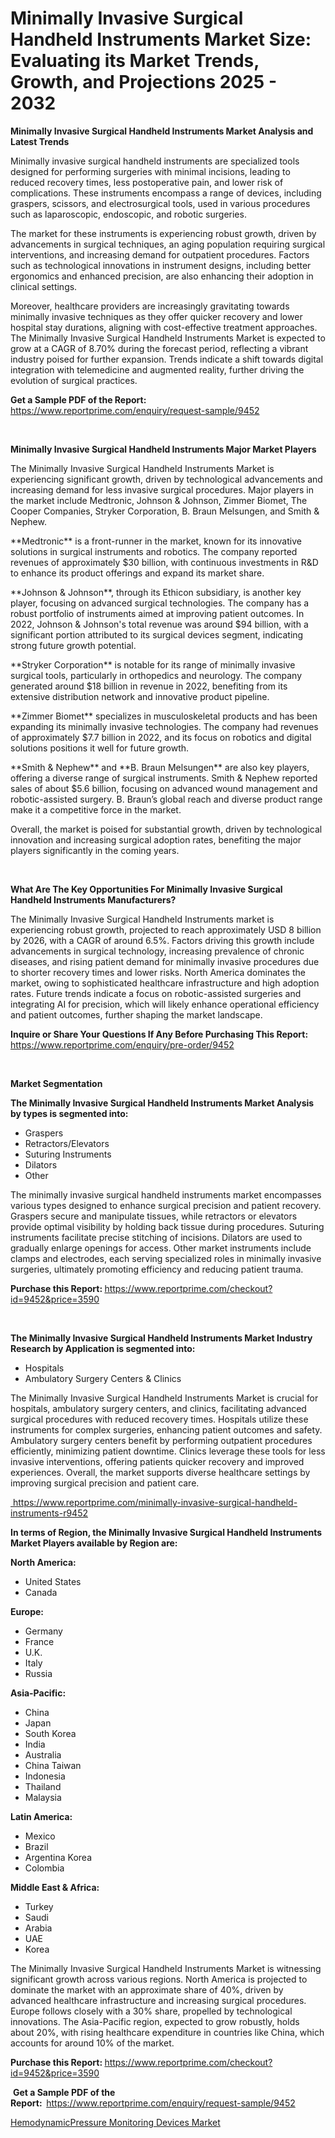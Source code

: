 <p><h1>Minimally Invasive Surgical Handheld Instruments Market Size: Evaluating its Market Trends, Growth, and Projections 2025 - 2032</h1></p><p><strong>Minimally Invasive Surgical Handheld Instruments Market Analysis and Latest Trends</strong></p>
<p><p>Minimally invasive surgical handheld instruments are specialized tools designed for performing surgeries with minimal incisions, leading to reduced recovery times, less postoperative pain, and lower risk of complications. These instruments encompass a range of devices, including graspers, scissors, and electrosurgical tools, used in various procedures such as laparoscopic, endoscopic, and robotic surgeries. </p><p>The market for these instruments is experiencing robust growth, driven by advancements in surgical techniques, an aging population requiring surgical interventions, and increasing demand for outpatient procedures. Factors such as technological innovations in instrument designs, including better ergonomics and enhanced precision, are also enhancing their adoption in clinical settings. </p><p>Moreover, healthcare providers are increasingly gravitating towards minimally invasive techniques as they offer quicker recovery and lower hospital stay durations, aligning with cost-effective treatment approaches. The Minimally Invasive Surgical Handheld Instruments Market is expected to grow at a CAGR of 8.70% during the forecast period, reflecting a vibrant industry poised for further expansion. Trends indicate a shift towards digital integration with telemedicine and augmented reality, further driving the evolution of surgical practices.</p></p>
<p><strong>Get a Sample PDF of the Report:&nbsp;</strong> <a href="https://www.reportprime.com/enquiry/request-sample/9452?utm_campaign=2302&utm_medium=2&utm_source=Github&utm_content=ia&utm_term=20032025&utm_id=minimally-invasive-surgical-handheld-instruments">https://www.reportprime.com/enquiry/request-sample/9452</a></p>
<p>&nbsp;</p>
<p><strong>Minimally Invasive Surgical Handheld Instruments Major Market Players</strong></p>
<p><p>The Minimally Invasive Surgical Handheld Instruments Market is experiencing significant growth, driven by technological advancements and increasing demand for less invasive surgical procedures. Major players in the market include Medtronic, Johnson & Johnson, Zimmer Biomet, The Cooper Companies, Stryker Corporation, B. Braun Melsungen, and Smith & Nephew.</p><p>**Medtronic** is a front-runner in the market, known for its innovative solutions in surgical instruments and robotics. The company reported revenues of approximately $30 billion, with continuous investments in R&D to enhance its product offerings and expand its market share.</p><p>**Johnson & Johnson**, through its Ethicon subsidiary, is another key player, focusing on advanced surgical technologies. The company has a robust portfolio of instruments aimed at improving patient outcomes. In 2022, Johnson & Johnson's total revenue was around $94 billion, with a significant portion attributed to its surgical devices segment, indicating strong future growth potential.</p><p>**Stryker Corporation** is notable for its range of minimally invasive surgical tools, particularly in orthopedics and neurology. The company generated around $18 billion in revenue in 2022, benefiting from its extensive distribution network and innovative product pipeline. </p><p>**Zimmer Biomet** specializes in musculoskeletal products and has been expanding its minimally invasive technologies. The company had revenues of approximately $7.7 billion in 2022, and its focus on robotics and digital solutions positions it well for future growth.</p><p>**Smith & Nephew** and **B. Braun Melsungen** are also key players, offering a diverse range of surgical instruments. Smith & Nephew reported sales of about $5.6 billion, focusing on advanced wound management and robotic-assisted surgery. B. Braun’s global reach and diverse product range make it a competitive force in the market.</p><p>Overall, the market is poised for substantial growth, driven by technological innovation and increasing surgical adoption rates, benefiting the major players significantly in the coming years.</p></p>
<p>&nbsp;</p>
<p><strong>What Are The Key Opportunities For Minimally Invasive Surgical Handheld Instruments Manufacturers?</strong></p>
<p><p>The Minimally Invasive Surgical Handheld Instruments market is experiencing robust growth, projected to reach approximately USD 8 billion by 2026, with a CAGR of around 6.5%. Factors driving this growth include advancements in surgical technology, increasing prevalence of chronic diseases, and rising patient demand for minimally invasive procedures due to shorter recovery times and lower risks. North America dominates the market, owing to sophisticated healthcare infrastructure and high adoption rates. Future trends indicate a focus on robotic-assisted surgeries and integrating AI for precision, which will likely enhance operational efficiency and patient outcomes, further shaping the market landscape.</p></p>
<p><strong>Inquire or Share Your Questions If Any Before Purchasing This Report:</strong> <a href="https://www.reportprime.com/enquiry/pre-order/9452?utm_campaign=2302&utm_medium=2&utm_source=Github&utm_content=ia&utm_term=20032025&utm_id=minimally-invasive-surgical-handheld-instruments">https://www.reportprime.com/enquiry/pre-order/9452</a></p>
<p>&nbsp;</p>
<p><strong>Market Segmentation</strong></p>
<p><strong>The Minimally Invasive Surgical Handheld Instruments Market Analysis by types is segmented into:</strong></p>
<p><ul><li>Graspers</li><li>Retractors/Elevators</li><li>Suturing Instruments</li><li>Dilators</li><li>Other</li></ul></p>
<p><p>The minimally invasive surgical handheld instruments market encompasses various types designed to enhance surgical precision and patient recovery. Graspers secure and manipulate tissues, while retractors or elevators provide optimal visibility by holding back tissue during procedures. Suturing instruments facilitate precise stitching of incisions. Dilators are used to gradually enlarge openings for access. Other market instruments include clamps and electrodes, each serving specialized roles in minimally invasive surgeries, ultimately promoting efficiency and reducing patient trauma.</p></p>
<p><strong>Purchase this Report:&nbsp;</strong><a href="https://www.reportprime.com/checkout?id=9452&price=3590&utm_campaign=2302&utm_medium=2&utm_source=Github&utm_content=ia&utm_term=20032025&utm_id=minimally-invasive-surgical-handheld-instruments">https://www.reportprime.com/checkout?id=9452&price=3590</a></p>
<p>&nbsp;</p>
<p><strong>The Minimally Invasive Surgical Handheld Instruments Market Industry Research by Application is segmented into:</strong></p>
<p><ul><li>Hospitals</li><li>Ambulatory Surgery Centers & Clinics</li></ul></p>
<p><p>The Minimally Invasive Surgical Handheld Instruments Market is crucial for hospitals, ambulatory surgery centers, and clinics, facilitating advanced surgical procedures with reduced recovery times. Hospitals utilize these instruments for complex surgeries, enhancing patient outcomes and safety. Ambulatory surgery centers benefit by performing outpatient procedures efficiently, minimizing patient downtime. Clinics leverage these tools for less invasive interventions, offering patients quicker recovery and improved experiences. Overall, the market supports diverse healthcare settings by improving surgical precision and patient care.</p></p>
<p><a href="https://www.reportprime.com/minimally-invasive-surgical-handheld-instruments-r9452?utm_campaign=2302&utm_medium=2&utm_source=Github&utm_content=ia&utm_term=20032025&utm_id=minimally-invasive-surgical-handheld-instruments">&nbsp;https://www.reportprime.com/minimally-invasive-surgical-handheld-instruments-r9452</a></p>
<p><strong>In terms of Region, the Minimally Invasive Surgical Handheld Instruments Market Players available by Region are:</strong></p>
<p>
    <p> <strong> North America: </strong>
        <ul>
            <li>United States</li>
            <li>Canada</li>
        </ul>
        </p> 
    <p> <strong> Europe: </strong>
        <ul>
            <li>Germany</li>
            <li>France</li>
            <li>U.K.</li>
            <li>Italy</li>
            <li>Russia</li>
        </ul>
        </p> 
    <p> <strong> Asia-Pacific: </strong>
        <ul>
            <li>China</li>
            <li>Japan</li>
            <li>South Korea</li>
            <li>India</li>
            <li>Australia</li>
            <li>China Taiwan</li>
            <li>Indonesia</li>
            <li>Thailand</li>
            <li>Malaysia</li>
        </ul>
        </p> 
    <p> <strong> Latin America: </strong>
        <ul>
            <li>Mexico</li>
            <li>Brazil</li>
            <li>Argentina Korea</li>
            <li>Colombia</li>
        </ul>
        </p> 
    <p> <strong> Middle East & Africa: </strong>
        <ul>
            <li>Turkey</li>
            <li>Saudi</li>
            <li>Arabia</li>
            <li>UAE</li>
            <li>Korea</li>
        </ul>
    </p>
    </p>
<p><p>The Minimally Invasive Surgical Handheld Instruments Market is witnessing significant growth across various regions. North America is projected to dominate the market with an approximate share of 40%, driven by advanced healthcare infrastructure and increasing surgical procedures. Europe follows closely with a 30% share, propelled by technological innovations. The Asia-Pacific region, expected to grow robustly, holds about 20%, with rising healthcare expenditure in countries like China, which accounts for around 10% of the market.</p></p>
<p><strong>Purchase this Report: </strong><a href="https://www.reportprime.com/checkout?id=9452&price=3590&utm_campaign=2302&utm_medium=2&utm_source=Github&utm_content=ia&utm_term=20032025&utm_id=minimally-invasive-surgical-handheld-instruments">https://www.reportprime.com/checkout?id=9452&price=3590</a></p>
<p>&nbsp;<strong>Get a Sample PDF of the Report:&nbsp;&nbsp;</strong><a href="https://www.reportprime.com/enquiry/request-sample/9452?utm_campaign=2302&utm_medium=2&utm_source=Github&utm_content=ia&utm_term=20032025&utm_id=minimally-invasive-surgical-handheld-instruments">https://www.reportprime.com/enquiry/request-sample/9452</a></p>
<p><strong></strong></p>
<p><p><a href="https://github.com/FosterFahey91/Market-Research-Report-List-1/blob/main/hemodynamicpressure-monitoring-devices-market.md?utm_campaign=2302&utm_medium=2&utm_source=Github&utm_content=ia&utm_term=20032025&utm_id=minimally-invasive-surgical-handheld-instruments">HemodynamicPressure Monitoring Devices Market</a></p></p>